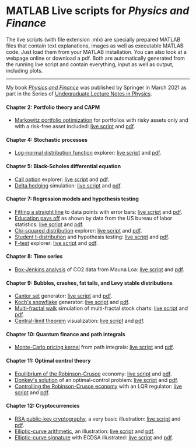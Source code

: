 MATLAB Live scripts for *Physics and Finance*
===================

The live scripts (with file extension .mlx) are specially prepared
MATLAB files that contain text explanations, images as well as
executable MATLAB code. Just load them from your MATLAB installation.
You can also look at a webpage online or download a pdf. Both are
automatically generated from the running live script and contain
everything, input as well as output, including plots.

------------------------------------------------------------------------


My book [*Physics and Finance*](https://link.springer.com/book/10.1007/978-3-030-63643-2) was published by Springer in
March 2021 as part in the Series of [Undegraduate Lecture Notes in Physics](https://www.springer.com/series/8917).

#### Chapter 2: Portfolio theory and CAPM

-   [Markowitz portfolio
    optimization](paf/MarkowitzPortfolioOptimization.html) for
    portfolios with risky assets only and with a risk-free asset
    included: [live script](paf/MarkowitzPortfolioOptimization.mlx) and
    [pdf](paf/MarkowitzPortfolioOptimization.pdf).

#### Chapter 4: Stochastic processes

-   [Log-normal distribution function](paf/LogNormalExplorer.html)
    explorer: [live script](paf/LogNormalExplorer.mlx) and
    [pdf](paf/LogNormalExplorer.pdf).

#### Chapter 5: Black-Scholes differential equation

-   [Call option](paf/CallOptionExplorer.html) explorer: [live
    script](paf/CallOptionExplorer.mlx) and
    [pdf](paf/CallOptionExplorer.pdf).
-   [Delta hedging](paf/DeltaHedgingSimulation.html) simulation: [live
    script](paf/DeltaHedgingSimulation.mlx) and
    [pdf](paf/DeltaHedgingSimulation.pdf).

#### Chapter 7: Regression models and hypothesis testing

-   [Fitting a straight line](paf/StraightLineFit.html) to data points
    with error bars: [live script](paf/StraightLineFit.mlx) and
    [pdf](paf/StraightLineFit.pdf).
-   [Education pays off](paf/EducationPaysOff.html) as shown by data
    from the US bureau of labor statistics: [live
    script](paf/EducationPaysOff.mlx) and
    [pdf](paf/EducationPaysOff.pdf).
-   [Chi-squared distribution](paf/ChisqDistributionExplorer.html)
    explorer: [live script](paf/ChisqDistributionExplorer.mlx) and
    [pdf](paf/ChisqDistributionExplorer.pdf).
-   [Student t-distribution](paf/StudentDistributionExplorer.html) and
    hypothesis testing: [live
    script](paf/StudentDistributionExplorer.mlx) and
    [pdf](paf/StudentDistributionExplorer.pdf).
-   [F-test](paf/FtestExplorer.html) explorer: [live
    script](paf/FtestExplorer.mlx) and [pdf](paf/FtestExplorer.pdf).

#### Chapter 8: Time series

-   [Box-Jenkins analysis](paf/BoxJenkinsOnCO2data.html) of CO2 data
    from Mauna Loa: [live script](paf/BoxJenkinsOnCO2data.mlx) and
    [pdf](paf/BoxJenkinsOnCO2data.pdf).

#### Chapter 9: Bubbles, crashes, fat tails, and Levy stable distributions

-   [Cantor set](paf/CantorSet.html) generator: [live
    script](paf/CantorSet.mlx) and [pdf](paf/CantorSet.pdf).
-   [Koch\'s snowflake](paf/KochSnowflake.html) generator: [live
    script](paf/KochSnowflake.mlx) and [pdf](paf/KochSnowflake.pdf).
-   [Multi-fractal walk](paf/MultiFractalWalk.html) simulation of
    multi-fractal stock charts: [live script](paf/MultiFractalWalk.mlx)
    and [pdf](paf/MultiFractalWalk.pdf).
-   [Central-limit theorem](paf/CentralLimitTheorem.html) visualization:
    [live script](paf/CentralLimitTheorem.mlx) and
    [pdf](paf/CentralLimitTheorem.pdf).

#### Chapter 10: Quantum finance and path integrals

-   [Monte-Carlo pricing kernel](paf/MonteCarloPricingKernel.html) from
    path integrals: [live script](paf/MonteCarloPricingKernel.mlx) and
    [pdf](paf/MonteCarloPricingKernel.pdf).

#### Chapter 11: Optimal control theory

-   [Equilibrium of the
    Robinson-Crusoe](paf/RobinsonCrusoeEquilibrium.html) economy: [live
    script](paf/RobinsonCrusoeEquilibrium.mlx) and
    [pdf](paf/RobinsonCrusoeEquilibrium.pdf).
-   [Donkey\'s solution](paf/DonkeysSolution.html) of an optimal-control
    problem: [live script](paf/DonkeysSolution.mlx) and
    [pdf](paf/DonkeysSolution.pdf).
-   [Controlling the Robinson-Crusoe
    economy](paf/RobinsonCrusoeController.html) with an LQR regulator:
    [live script](paf/RobinsonCrusoeController.mlx) and
    [pdf](paf/RobinsonCrusoeController.pdf).

#### Chapter 12: Cryptocurrencies

-   [RSA public-key cryptography](paf/RSAcryptography.html), a very
    basic illustration: [live script](paf/RSAcryptography.mlx) and
    [pdf](paf/RSAcryptography.pdf).
-   [Elliptic-curve arithmetic](paf/EllipticCurveArithmetic.html), an
    illustration: [live script](paf/EllipticCurveArithmetic.mlx) and
    [pdf](paf/EllipticCurveArithmetic.pdf).
-   [Elliptic-curve signature](paf/EllipticCurveSignature.html) with
    ECDSA illustrated: [live script](paf/EllipticCurveSignature.mlx) and
    [pdf](paf/EllipticCurveSignature.pdf).

